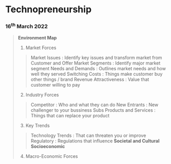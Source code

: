 # Technopreneurship

### 16<sup>th</sup> March 2022

> **Environment Map**
> 1. Market Forces
>> Market Issues
>> : Identify key issues and transform market from Customer and Offer
>> Market Segments
>> : Identify major market segment
>> Needs and Demands
>> : Outlines market needs and how well they served
>> Switching Costs
>> : Things make customer buy other things / brand
>> Revenue Attractiveness
>> : Value that customer willing to pay
>
> 2. Industry Forces
>> Competitor
>> : Who and what they can do
>> New Entrants
>> : New challenger to your bussiness
>> Subs Products and Services
>> : Things that can replace your product
>
> 3. Key Trends
>> Technology Trends
>> : That can threaten you or improve
>> Regulatory
>> : Regulations that influence
>> **Societal and Cultural**  
>> **Socioeconomic**
>
> 4. Macro-Economic Forces

